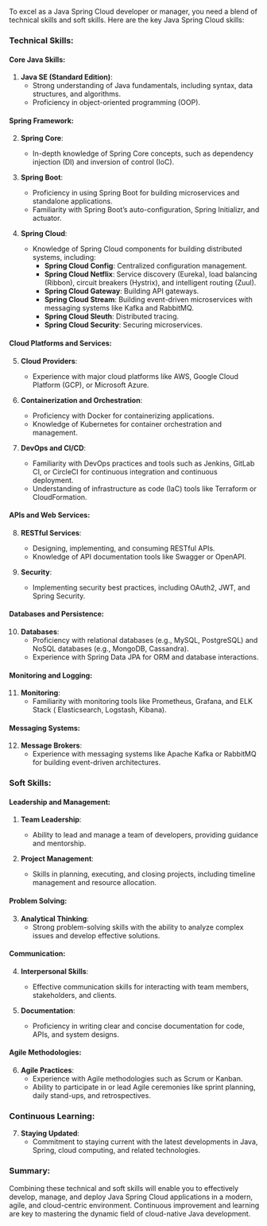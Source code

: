 To excel as a Java Spring Cloud developer or manager, you need a blend of technical skills
and soft skills. Here are the key Java Spring Cloud skills:

### Technical Skills:

#### Core Java Skills:

1. **Java SE (Standard Edition)**:
    - Strong understanding of Java fundamentals, including syntax, data structures, and
      algorithms.
    - Proficiency in object-oriented programming (OOP).

#### Spring Framework:

2. **Spring Core**:
    - In-depth knowledge of Spring Core concepts, such as dependency injection (DI) and
      inversion of control (IoC).

3. **Spring Boot**:
    - Proficiency in using Spring Boot for building microservices and standalone
      applications.
    - Familiarity with Spring Boot’s auto-configuration, Spring Initializr, and actuator.

4. **Spring Cloud**:
    - Knowledge of Spring Cloud components for building distributed systems, including:
        - **Spring Cloud Config**: Centralized configuration management.
        - **Spring Cloud Netflix**: Service discovery (Eureka), load balancing (Ribbon),
          circuit breakers (Hystrix), and intelligent routing (Zuul).
        - **Spring Cloud Gateway**: Building API gateways.
        - **Spring Cloud Stream**: Building event-driven microservices with messaging
          systems like Kafka and RabbitMQ.
        - **Spring Cloud Sleuth**: Distributed tracing.
        - **Spring Cloud Security**: Securing microservices.

#### Cloud Platforms and Services:

5. **Cloud Providers**:
    - Experience with major cloud platforms like AWS, Google Cloud Platform (GCP), or
      Microsoft Azure.

6. **Containerization and Orchestration**:
    - Proficiency with Docker for containerizing applications.
    - Knowledge of Kubernetes for container orchestration and management.

7. **DevOps and CI/CD**:
    - Familiarity with DevOps practices and tools such as Jenkins, GitLab CI, or CircleCI
      for continuous integration and continuous deployment.
    - Understanding of infrastructure as code (IaC) tools like Terraform or
      CloudFormation.

#### APIs and Web Services:

8. **RESTful Services**:
    - Designing, implementing, and consuming RESTful APIs.
    - Knowledge of API documentation tools like Swagger or OpenAPI.

9. **Security**:
    - Implementing security best practices, including OAuth2, JWT, and Spring Security.

#### Databases and Persistence:

10. **Databases**:
    - Proficiency with relational databases (e.g., MySQL, PostgreSQL) and NoSQL
      databases (e.g., MongoDB, Cassandra).
    - Experience with Spring Data JPA for ORM and database interactions.

#### Monitoring and Logging:

11. **Monitoring**:
    - Familiarity with monitoring tools like Prometheus, Grafana, and ELK Stack (
      Elasticsearch, Logstash, Kibana).

#### Messaging Systems:

12. **Message Brokers**:
    - Experience with messaging systems like Apache Kafka or RabbitMQ for building
      event-driven architectures.

### Soft Skills:

#### Leadership and Management:

1. **Team Leadership**:
    - Ability to lead and manage a team of developers, providing guidance and mentorship.

2. **Project Management**:
    - Skills in planning, executing, and closing projects, including timeline management
      and resource allocation.

#### Problem Solving:

3. **Analytical Thinking**:
    - Strong problem-solving skills with the ability to analyze complex issues and develop
      effective solutions.

#### Communication:

4. **Interpersonal Skills**:
    - Effective communication skills for interacting with team members, stakeholders, and
      clients.

5. **Documentation**:
    - Proficiency in writing clear and concise documentation for code, APIs, and system
      designs.

#### Agile Methodologies:

6. **Agile Practices**:
    - Experience with Agile methodologies such as Scrum or Kanban.
    - Ability to participate in or lead Agile ceremonies like sprint planning, daily
      stand-ups, and retrospectives.

### Continuous Learning:

7. **Staying Updated**:
    - Commitment to staying current with the latest developments in Java, Spring, cloud
      computing, and related technologies.

### Summary:

Combining these technical and soft skills will enable you to effectively develop, manage,
and deploy Java Spring Cloud applications in a modern, agile, and cloud-centric
environment. Continuous improvement and learning are key to mastering the dynamic field of
cloud-native Java development.
